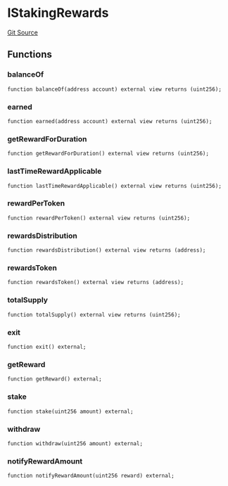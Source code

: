 # IStakingRewards
[Git Source](https://github.com/alchemix-finance/alchemix-v2-dao/blob/d8d0b0d485c418b8ae578e8607716a71a6b37bf6/src/interfaces/synthetix/IStakingRewards.sol)


## Functions
### balanceOf


```solidity
function balanceOf(address account) external view returns (uint256);
```

### earned


```solidity
function earned(address account) external view returns (uint256);
```

### getRewardForDuration


```solidity
function getRewardForDuration() external view returns (uint256);
```

### lastTimeRewardApplicable


```solidity
function lastTimeRewardApplicable() external view returns (uint256);
```

### rewardPerToken


```solidity
function rewardPerToken() external view returns (uint256);
```

### rewardsDistribution


```solidity
function rewardsDistribution() external view returns (address);
```

### rewardsToken


```solidity
function rewardsToken() external view returns (address);
```

### totalSupply


```solidity
function totalSupply() external view returns (uint256);
```

### exit


```solidity
function exit() external;
```

### getReward


```solidity
function getReward() external;
```

### stake


```solidity
function stake(uint256 amount) external;
```

### withdraw


```solidity
function withdraw(uint256 amount) external;
```

### notifyRewardAmount


```solidity
function notifyRewardAmount(uint256 reward) external;
```

